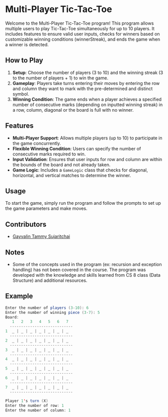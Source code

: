 # Multi-Player Tic-Tac-Toe

Welcome to the Multi-Player Tic-Tac-Toe program! This program allows multiple users to play Tic-Tac-Toe simultaneously for up to 10 players. It includes features to ensure valid user inputs, checks for winners based on customizable winning conditions (winnerStreak), and ends the game when a winner is detected.

## How to Play

1. **Setup**: Choose the number of players (3 to 10) and the winning streak (3 to the number of players + 1) to win the game.
2. **Gameplay**: Players take turns entering their moves by entering the row and column they want to mark with the pre-determined and distinct symbol.
3. **Winning Condition**: The game ends when a player achieves a specified number of consecutive marks (depending on inputted winning streak) in a row, column, diagonal or the board is full with no winner.

## Features

- **Multi-Player Support**: Allows multiple players (up to 10) to participate in the game concurrently.
- **Flexible Winning Condition**: Users can specify the number of consecutive marks required to win.
- **Input Validation**: Ensures that user inputs for row and column are within the bounds of the board and not already taken.
- **Game Logic**: Includes a `GameLogic` class that checks for diagonal, horizontal, and vertical matches to determine the winner.

## Usage

To start the game, simply run the program and follow the prompts to set up the game parameters and make moves.

## Contributors

- [Gayvalin Tammy Sujaritchai](https://www.linkedin.com/in/tammy-suj/)

## Notes

- Some of the concepts used in the program (ex: recursion and exception handling) has not been covered in the course. The program was developed with the knowledge and skills learned from CS 8 class (Data Structure) and additional resources.

## Example

```java
Enter the number of players (3-10): 6
Enter the number of winning piece (3-7): 5
Board: 
   1   2   3   4   5   6   7
  ----------------------------
1  _ | _ | _ | _ | _ | _ | _
  ----------------------------
2  _ | _ | _ | _ | _ | _ | _
  ----------------------------
3  _ | _ | _ | _ | _ | _ | _
  ----------------------------
4  _ | _ | _ | _ | _ | _ | _
  ----------------------------
5  _ | _ | _ | _ | _ | _ | _
  ----------------------------
6  _ | _ | _ | _ | _ | _ | _
  ----------------------------
7  _ | _ | _ | _ | _ | _ | _
  ----------------------------

Player 1's turn (X)
Enter the number of row: 1
Enter the number of column: 1
